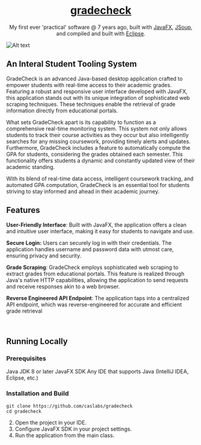 <div align="center">
    <a href=""><h1 align="center">gradecheck</h1></a>

My first ever 'practical' software @ 7 years ago, built with [JavaFX](https://openjfx.io/), [JSoup](https://jsoup.org/), and compiled and built with [Eclipse](https://www.eclipse.org/).

</div>


![Alt text](login.png?raw=true "Login")</br>

## An Interal Student Tooling System
GradeCheck is an advanced Java-based desktop application crafted to empower students with real-time access to their academic grades. Featuring a robust and responsive user interface developed with JavaFX, this application stands out with its unique integration of sophisticated web scraping techniques. These techniques enable the retrieval of grade information directly from educational portals.

What sets GradeCheck apart is its capability to function as a comprehensive real-time monitoring system. This system not only allows students to track their course activities as they occur but also intelligently searches for any missing coursework, providing timely alerts and updates. Furthermore, GradeCheck includes a feature to automatically compute the GPA for students, considering the grades obtained each semester. This functionality offers students a dynamic and constantly updated view of their academic standing.

With its blend of real-time data access, intelligent coursework tracking, and automated GPA computation, GradeCheck is an essential tool for students striving to stay informed and ahead in their academic journey.

<h2>Features</h2>

**User-Friendly Interface**: Built with JavaFX, the application offers a clean and intuitive user interface, making it easy for students to navigate and use.

**Secure Login:** Users can securely log in with their credentials. The application handles username and password data with utmost care, ensuring privacy and security.

**Grade Scraping**: GradeCheck employs sophisticated web scraping to extract grades from educational portals. This feature is realized through Java's native HTTP capabilities, allowing the application to send requests and receive responses akin to a web browser.

**Reverse Engineered API Endpoint**: The application taps into a centralized API endpoint, which was reverse-engineered for accurate and efficient grade retrieval

<br/>

## Running Locally

### Prerequisites
Java JDK 8 or later
JavaFX SDK
Any IDE that supports Java (IntelliJ IDEA, Eclipse, etc.)

### Installation and Build
```sh-session
git clone https://github.com/caslabs/gradecheck
cd gradecheck
```

2. Open the project in your IDE.
3. Configure JavaFX SDK in your project settings.
4. Run the application from the main class.

